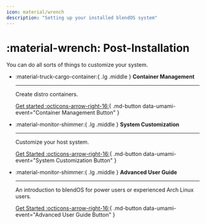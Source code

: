 ```yaml
---
icon: material/wrench
description: "Setting up your installed blendOS system"
---
```


# :material-wrench: Post-Installation

You can do all sorts of things to customize your system.

<div class="grid cards" markdown> 

-   :material-truck-cargo-container:{ .lg .middle } __Container Management__

    ---

    Create distro containers.

    [Get started :octicons-arrow-right-16:](container-guide.md){ .md-button data-umami-event="Container Management Button" }

-   :material-monitor-shimmer:{ .lg .middle } __System Customization__
    
    ---

    Customize your host system.

    [Get Started :octicons-arrow-right-16:](system-customization.md){ .md-button data-umami-event="System Customization Button" }

-   :material-monitor-shimmer:{ .lg .middle } __Advanced User Guide__
    
    ---

    An introduction to blendOS for power users or experienced Arch Linux users.

    [Get Started :octicons-arrow-right-16:](arch-user-guide.md){ .md-button data-umami-event="Advanced User Guide Button" }
</div>
